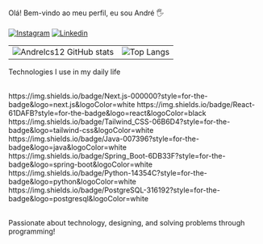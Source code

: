 Olá! Bem-vindo ao meu perfil, eu sou André 🖐 <br> <br>
[![Instagram](https://img.shields.io/badge/Instagram-E4405F?style=for-the-badge&logo=instagram&logoColor=white)](https://www.instagram.com/j.rafaelzz/)
[![Linkedin](https://img.shields.io/badge/LinkedIn-0077B5?style=for-the-badge&logo=linkedin&logoColor=white)](https://www.linkedin.com/in/andrelucasdev/)

<table>
  <tr>
    <td>
      <img src="https://github-readme-stats.vercel.app/api?username=Andrelcs12&show_icons=true&theme=tokyonight&card_width=400" alt="Andrelcs12 GitHub stats"/>
    </td>
    <td>
      <img src="https://github-readme-stats.vercel.app/api/top-langs/?username=Andrelcs12&layout=compact&theme=tokyonight&card_width=400" alt="Top Langs"/>
    </td>
  </tr>
</table>

Technologies I use in my daily life
<div style="display: inline_block"><br/>
    https://img.shields.io/badge/Next.js-000000?style=for-the-badge&logo=next.js&logoColor=white
    https://img.shields.io/badge/React-61DAFB?style=for-the-badge&logo=react&logoColor=black
    https://img.shields.io/badge/Tailwind_CSS-06B6D4?style=for-the-badge&logo=tailwind-css&logoColor=white
    https://img.shields.io/badge/Java-007396?style=for-the-badge&logo=java&logoColor=white
    https://img.shields.io/badge/Spring_Boot-6DB33F?style=for-the-badge&logo=spring-boot&logoColor=white
    https://img.shields.io/badge/Python-14354C?style=for-the-badge&logo=python&logoColor=white
    https://img.shields.io/badge/PostgreSQL-316192?style=for-the-badge&logo=postgresql&logoColor=white

</div><br/>

Passionate about technology, designing, and solving problems through programming!
